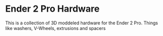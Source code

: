 # Ender 2 Pro Hardware

This is a collection of 3D moddeled hardware for the Ender 2 Pro. Things like washers, V-Wheels, extrusions and spacers
